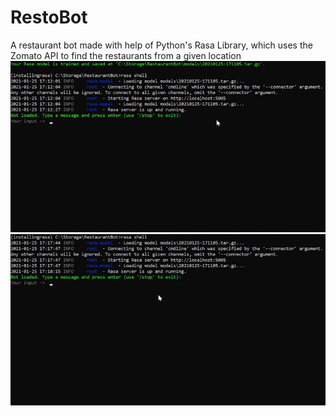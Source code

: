 # RestoBot
A restaurant bot made with help of Python's Rasa Library, which uses the Zomato API to find the restaurants from a given location
![SS1](https://github.com/omkumar40/root/blob/master/Anaconda%20Prompt%20(anaconda3)%20-%20rasa%20%20shell%202021-01-25%2017-12-30.gif)
![SS2](https://github.com/omkumar40/root/blob/master/Anaconda%20Prompt%20(anaconda3)%20-%20rasa%20%20shell%202021-01-25%2017-18-21.gif)
